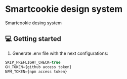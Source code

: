 # Smartcookie design system
Smartcookie desing system 


## 💻 Getting started    
1. Generate .env file with the next configurations:
```javascript
SKIP_PREFLIGHT_CHECK=true
GH_TOKEN={github access token}
NPM_TOKEN={npm access token}
```

